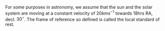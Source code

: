 For some purposes in astronomy, we assume that the sun and the solar
system are moving at a constant velocity of $20kms^{-1}$ towards 18hrs
RA, decl. $30^{\circ}$. The frame of reference so defined is called the
local standard of rest.
